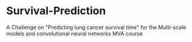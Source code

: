 # Survival-Prediction
A Challenge on "Predicting lung cancer survival time" for the Multi-scale models and convolutional neural networks MVA course
